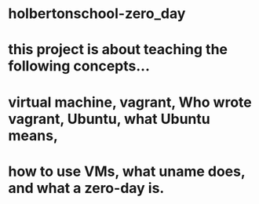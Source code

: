 # holbertonschool-zero_day

# this project is about teaching the following concepts...
# virtual machine, vagrant, Who wrote vagrant, Ubuntu, what Ubuntu means,
# how to use VMs, what uname does, and what a zero-day is.
